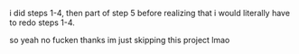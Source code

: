 i did steps 1-4, then part of step 5 before realizing that i would literally have to redo steps 1-4.

so yeah no fucken thanks im just skipping this project lmao

